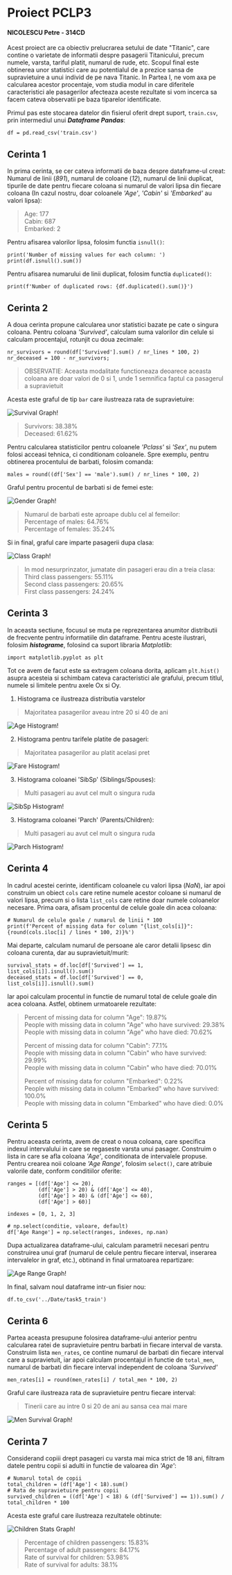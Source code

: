 # Proiect PCLP3

#### NICOLESCU Petre - 314CD

Acest proiect are ca obiectiv prelucrarea setului de date "Titanic", care contine o varietate 
de informatii despre pasagerii Titanicului, precum numele, varsta, tariful platit, numarul de
rude, etc. Scopul final este obtinerea unor statistici care au potentialul de a prezice sansa
de supravietuire a unui individ de pe nava Titanic. In Partea I, ne vom axa pe calcularea acestor
procentaje, vom studia modul in care diferitele caracteristici ale pasagerilor afecteaza aceste
rezultate si vom incerca sa facem cateva observatii pe baza tiparelor identificate.

Primul pas este stocarea datelor din fisierul oferit drept suport, `train.csv`, prin intermediul
unui ***Dataframe Pandas***:
```
df = pd.read_csv('train.csv')
```

## Cerinta 1

In prima cerinta, se cer cateva informatii de baza despre dataframe-ul creat: Numarul de linii
(_891_), numarul de coloane (_12_), numarul de linii duplicat, tipurile de date pentru fiecare
coloana si numarul de valori lipsa din fiecare coloana (In cazul nostru, doar coloanele *'Age'*,
*'Cabin'* si *'Embarked'* au valori lipsa):
> Age: 177  
> Cabin: 687  
> Embarked: 2  

Pentru afisarea valorilor lipsa, folosim functia `isnull()`:
```
print('Number of missing values for each column: ')  
print(df.isnull().sum())  
```
Pentru afisarea numarului de linii duplicat, folosim functia `duplicated()`:
```
print(f'Number of duplicated rows: {df.duplicated().sum()}')
```

## Cerinta 2

A doua cerinta propune calcularea unor statistici bazate pe cate o singura coloana.
Pentru coloana *'Survived'*, calculam suma valorilor din celule si calculam procentajul, rotunjit
cu doua zecimale:
```
nr_survivors = round(df['Survived'].sum() / nr_lines * 100, 2)
nr_deceased = 100 - nr_survivors;
```
> OBSERVATIE: Aceasta modalitate functioneaza deoarece aceasta coloana are doar valori de 0 si 1, unde
> 1 semnifica faptul ca pasagerul a supravietuit

Acesta este graful de tip `bar` care ilustreaza rata de supravietuire:

![Survival Graph!](/ParteaI/Surse/Task2_SurvivalGraph.png "Survival Graph")

> Survivors: 38.38%  
> Deceased: 61.62%

Pentru calcularea statisticilor pentru coloanele *'Pclass'* si *'Sex'*, nu putem folosi acceasi
tehnica, ci conditionam coloanele. Spre exemplu, pentru obtinerea procentului de barbati, folosim
comanda:
```
males = round((df['Sex'] == 'male').sum() / nr_lines * 100, 2)
```

Graful pentru procentul de barbati si de femei este:

![Gender Graph!](/ParteaI/Surse/Task2_GenderGraph.png "Gender Graph")

> Numarul de barbati este aproape dublu cel al femeilor:  
> Percentage of males: 64.76%  
> Percentage of females: 35.24%

Si in final, graful care imparte pasagerii dupa clasa:

![Class Graph!](/ParteaI/Surse/Task2_ClassGraph.png "Class Graph")

> In mod nesurprinzator, jumatate din pasageri erau din a treia clasa:  
> Third class passengers: 55.11%  
> Second class passengers: 20.65%  
> First class passengers: 24.24%  

## Cerinta 3

In aceasta sectiune, focusul se muta pe reprezentarea anumitor distributii de frecvente pentru
informatiile din dataframe. Pentru aceste ilustrari, folosim ***histograme***, folosind ca 
suport libraria *Matplotlib*:
```
import matplotlib.pyplot as plt
```

Tot ce avem de facut este sa extragem coloana dorita, aplicam `plt.hist()` asupra acesteia 
si schimbam cateva caracteristici ale grafului, precum titlul, numele si limitele pentru axele
Ox si Oy.

1. Histograma ce ilustreaza distributia varstelor

> Majoritatea pasagerilor aveau intre 20 si 40 de ani

![Age Histogram!](/ParteaI/Surse/Task3_AgeHistogram.png "Age Histogram")

2. Histograma pentru tarifele platite de pasageri:

> Majoritatea pasagerilor au platit acelasi pret

![Fare Histogram!](/ParteaI/Surse/Task3_FareHistogram.png "Fare Histogram")

3. Histograma coloanei 'SibSp' (Siblings/Spouses):

> Multi pasageri au avut cel mult o singura ruda

![SibSp Histogram!](/ParteaI/Surse/Task3_SibSpHistogram.png "SibSp Histogram")

3. Histograma coloanei 'Parch' (Parents/Children):

> Multi pasageri au avut cel mult o singura ruda

![Parch Histogram!](/ParteaI/Surse/Task3_ParchHistogram.png "Parch Histogram")

## Cerinta 4

In cadrul acestei cerinte, identificam coloanele cu valori lipsa (*NaN*), iar apoi construim
un obiect `cols` care retine numele acestor coloane si numarul de valori lipsa, precum si o lista
`list_cols` care retine doar numele coloanelor necesare.
Prima oara, afisam procentul de celule goale din acea coloana:
```
# Numarul de celule goale / numarul de linii * 100
print(f'Percent of missing data for column "{list_cols[i]}": {round(cols.iloc[i] / lines * 100, 2)}%')
```
Mai departe, calculam numarul de persoane ale caror detalii lipsesc din coloana curenta, dar au 
supravietuit/murit:
```
survival_stats = df.loc[df['Survived'] == 1, list_cols[i]].isnull().sum()
deceased_stats = df.loc[df['Survived'] == 0, list_cols[i]].isnull().sum()
```
Iar apoi calculam procentul in functie de numarul total de celule goale din acea coloana. Astfel, 
obtinem urmatoarele rezultate:

> Percent of missing data for column "Age": 19.87%  
> People with missing data in column "Age" who have survived: 29.38%  
> People with missing data in column "Age" who have died: 70.62%  
>  
> Percent of missing data for column "Cabin": 77.1%  
> People with missing data in column "Cabin" who have survived: 29.99%  
> People with missing data in column "Cabin" who have died: 70.01%  
>  
> Percent of missing data for column "Embarked": 0.22%  
> People with missing data in column "Embarked" who have survived: 100.0%  
> People with missing data in column "Embarked" who have died: 0.0%  

## Cerinta 5

Pentru aceasta cerinta, avem de creat o noua coloana, care specifica indexul intervalului in care
se regaseste varsta unui pasager. Construim o lista in care se afla coloana *'Age'*, conditionata
de intervalele propuse. Pentru crearea noii coloane *'Age Range'*, folosim `select()`, care atribuie
valorile date, conform conditiilor oferite:
```
ranges = [(df['Age'] <= 20),
          (df['Age'] > 20) & (df['Age'] <= 40),
          (df['Age'] > 40) & (df['Age'] <= 60),
          (df['Age'] > 60)]

indexes = [0, 1, 2, 3]

# np.select(conditie, valoare, default)
df['Age Range'] = np.select(ranges, indexes, np.nan)
```

Dupa actualizarea dataframe-ului, calculam parametrii necesari pentru construirea unui graf 
(numarul de celule pentru fiecare interval, inserarea intervalelor in graf, etc.), obtinand in
final urmatoarea repartizare:

![Age Range Graph!](/ParteaI/Surse/Task5_RangeGraph.png "Age Range Graph")

In final, salvam noul dataframe intr-un fisier nou:
```
df.to_csv('../Date/task5_train')
```

## Cerinta 6

Partea aceasta presupune folosirea dataframe-ului anterior pentru calcularea ratei de
supravietuire pentru barbati in fiecare interval de varsta. Construim lista `men_rates`, 
ce contine numarul de barbati din fiecare interval care a supravietuit, iar apoi calculam
procentajul in functie de `total_men`, numarul de barbati din fiecare interval independent
de coloana *'Survived'*

```
men_rates[i] = round(men_rates[i] / total_men * 100, 2)
```

Graful care ilustreaza rata de supravietuire pentru fiecare interval:

> Tinerii care au intre 0 si 20 de ani au sansa cea mai mare

![Men Survival Graph!](/ParteaI/Surse/Task6_MenSurvivalGraph.png "Men Survival Graph")

## Cerinta 7

Considerand copiii drept pasageri cu varsta mai mica strict de 18 ani, filtram datele
pentru copii si adulti in functie de valoarea din *'Age'*:

```
# Numarul total de copii
total_children = (df['Age'] < 18).sum()
# Rata de supravietuire pentru copii
survived_children = ((df['Age'] < 18) & (df['Survived'] == 1)).sum() / total_children * 100
```
Acesta este graful care ilustreaza rezultatele obtinute:

![Children Stats Graph!](/ParteaI/Surse/Task7_ChildGraph.png "Children Stats Graph")

> Percentage of children passengers: 15.83%  
> Percentage of adult passengers: 84.17%  
> Rate of survival for children: 53.98%  
> Rate of survival for adults: 38.1%  
